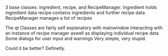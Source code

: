 3 base classes: ingredient, recipe, and RecipeManager.
Ingredient holds ingredient data 
recipe contains ingredients and further recipe data
RecipeManager manages a list of recipes

The qt Classes are fairly self explanatory with mainwindow interacting with an instance of recipe manager
aswell as displaying individual recipe data
Some dialogs for user input and warnings
Very simple, very stupid.

Could it be better? Definetly.
